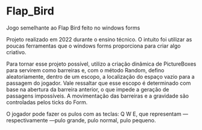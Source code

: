 # Flap_Bird
Jogo semelhante ao Flap Bird feito no windows forms

<p>Projeto realizado em 2022 durante o ensino técnico. O intuito foi utilizar as poucas ferramentas que o windows forms proporciona para criar algo criativo.</p>
<p></p>Para tornar esse projeto possível, utilizo a criação dinâmica de PictureBoxes para servirem como barreiras e, com o método Random, defino aleatoriamente, dentro de um escopo, a localização do espaço vazio para a passagem do jogador. Vale ressaltar que esse escopo é determinado com base na abertura da barreira anterior, o que impede a geração de passagens impossíveis. A movimentação das barreiras e a gravidade são controladas pelos ticks do Form.</p>
<p>O jogador pode fazer os pulos com as teclas: Q W E, que representam — respectivamente —pulo grande, pulo normal, pulo pequeno.</p>
